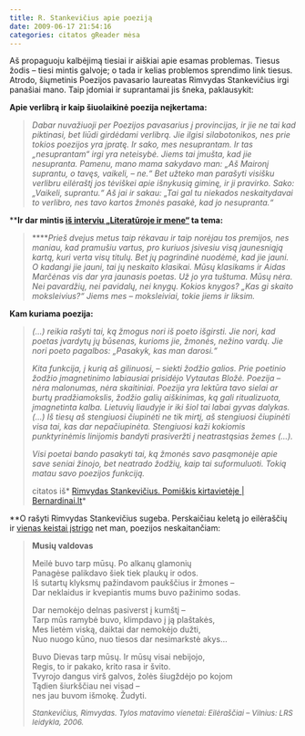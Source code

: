 ```yaml
---
title: R. Stankevičius apie poeziją
date: 2009-06-17 21:54:16
categories: citatos gReader mėsa
---
```


Aš propaguoju kalbėjimą tiesiai ir aiškiai apie esamas problemas. Tiesus žodis – tiesi mintis galvoje; o tada ir kelias problemos sprendimo link tiesus. Atrodo, šiųmetinis Poezijos pavasario laureatas Rimvydas Stankevičius irgi panašiai mano. Taip įdomiai ir suprantamai jis šneka, paklausykit:

**Apie verlibrą ir kaip šiuolaikinė poezija neįkertama:**

> *Dabar nuvažiuoji per Poezijos pavasarius į provincijas, ir jie ne tai kad piktinasi, bet liūdi girdėdami verlibrą. Jie ilgisi silabotonikos, nes prie tokios poezijos yra įpratę. Ir sako, mes nesuprantam. Ir tas „nesuprantam“ irgi yra neteisybė. Jiems tai įmušta, kad jie nesupranta. Pamenu, mano mama sakydavo man: „Aš Maironį suprantu, o tavęs, vaikeli, – ne.“ Bet užteko man parašyti visišku verlibru eilėraštį jos tėviškei apie išnykusią giminę, ir ji pravirko. Sako: „Vaikeli, suprantu.“ Aš jai ir sakau: „Tai gal tu niekados neskaitydavai to verlibro, nes tavo kartos žmonės pasakė, kad jo nesupranta.“*

****Ir dar mintis [iš interviu „Literatūroje ir mene“](http://www.culture.lt/lmenas/?leid_id=3239&kas=straipsnis&st_id=14843) ta tema:**

> *****Prieš dvejus metus taip rėkavau ir taip norėjau tos premijos, nes maniau, kad pramušiu vartus, pro kuriuos įsivesiu visą jaunesniąją kartą, kuri verta visų titulų. Bet jų pagrindinė nuodėmė, kad jie jauni. O kadangi jie jauni, tai jų neskaito klasikai. Mūsų klasikams ir Aidas Marčėnas vis dar yra jaunasis poetas. Už jo yra tuštuma. Mūsų nėra. Nei pavardžių, nei pavidalų, nei knygų. Kokios knygos? „Kas gi skaito moksleivius?“ Jiems mes –­ moks­leiviai, tokie jiems ir liksim.*

**Kam kuriama poezija:**

> *(…) reikia rašyti tai, ką žmogus nori iš poeto išgirsti. Jie nori, kad poetas įvardytų jų būsenas, kurioms jie, žmonės, nežino vardų. Jie nori poeto pagalbos: „Pasakyk, kas man darosi.“*
>
> *Kita funkcija, į kurią aš gilinuosi, – siekti žodžio galios. Prie poetinio žodžio įmagnetinimo labiausiai prisidėjo Vytautas Bložė. Poezija – nėra malonumas, nėra skaitiniai. Poezija yra lektūra tavo sielai ar burtų pradžiamokslis, žodžio galių aiškinimas, ką gali ritualizuota, įmagnetinta kalba. Lietuvių liaudyje ir iki šiol tai labai gyvas dalykas. (…) Iš tiesų aš stengiuosi čiupinėti ne tik mirtį, aš stengiuosi čiupinėti visa tai, kas dar nepačiupinėta. Stengiuosi kaži kokiomis punktyrinėmis linijomis bandyti prasiveržti į neatrastąsias žemes (…).*
>
> *Visi poetai bando pasakyti tai, ką žmonės savo pasąmonėje apie save seniai žinojo, bet neatrado žodžių, kaip tai suformuluoti. Tokią matau savo poezijos funkciją.*
>
> citatos iš* [Rimvydas Stankevičius. Pomiškis kirtavietėje | Bernardinai.lt](http://www.bernardinai.lt/index.php?url=articles%2F96133)*

**O rašyti Rimvydas Stankevičius sugeba. Perskaičiau keletą jo eilėraščių ir [vienas keistai įstrigo](http://www.tekstai.lt/buvo/tekstai/rstankev/tylosmat.htm#musiu) net man, poezijos neskaitančiam:

> **Musių valdovas**
>
> Meilė buvo tarp mūsų. Po alkanų glamonių\
>  Panagėse palikdavo šiek tiek plaukų ir odos.\
>  Iš sutartų klyksmų pažindavom paukščius ir žmones –\
>  Dar neklaidus ir kvepiantis mums buvo pažinimo sodas.
>
> Dar nemokėjo delnas pasiverst į kumštį –\
>  Tarp mūs ramybė buvo, klimpdavo į ją plaštakės,\
>  Mes lietėm viską, daiktai dar nemokėjo dužti,\
>  Nuo nuogo kūno, nuo tiesos dar nesimarkstė akys…
>
> Buvo Dievas tarp mūsų. Ir mūsų visai nebijojo,\
>  Regis, to ir pakako, krito rasa ir švito.\
>  Tvyrojo dangus virš galvos, žolės šiugždėjo po kojom\
>  Tądien šiurkščiau nei visad –\
>  nes jau buvom išmokę. Žudyti.
>
> *<span style="font-size:small;">Stankevičius, Rimvydas. Tylos matavimo vienetai: Eilėraščiai – Vilnius: LRS leidykla, 2006.</span>*
